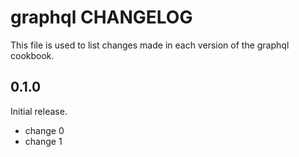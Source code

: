# graphql CHANGELOG

This file is used to list changes made in each version of the graphql cookbook.

## 0.1.0

Initial release.

- change 0
- change 1
